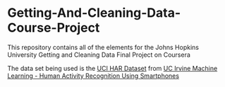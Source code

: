 # Getting-And-Cleaning-Data-Course-Project
This repository contains all of the elements for the Johns Hopkins University Getting and Cleaning Data Final Project on Coursera

The data set being used is the <a href="https://d396qusza40orc.cloudfront.net/getdata%2Fprojectfiles%2FUCI%20HAR%20Dataset.zip">UCI HAR Dataset</a> from <a href="http://archive.ics.uci.edu/ml/datasets/Human+Activity+Recognition+Using+Smartphones"> UC Irvine Machine Learning - Human Activity Recognition Using Smartphones</a>
